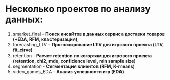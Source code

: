 # Несколько проектов по анализу данных:
1. smarket_final -   **Поиск инсайтов в данных сервиса доставки товаров (+EDA, RFM, кластеризация)**;
2. forecasting_LTV - **Прогнозирование LTV для игрового проекта (LTV, fit_cirve)**
3. retention -       **Расчет retention по когортам для игрового проекта (retention, chi2, mde, confidence level, min sample size)**
4. segmentation -    **Сегментация клиентов (RFM, K-means)**
5. video_games_EDA - **Анализ успешности игр (EDA)**
